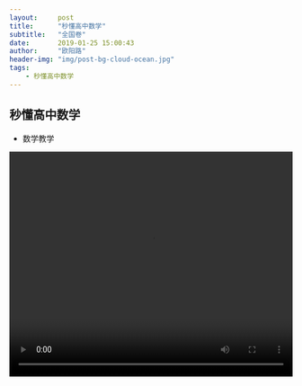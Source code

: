 ```yaml
---
layout:     post
title:      "秒懂高中数学"
subtitle:   "全国卷"
date:       2019-01-25 15:00:43
author:     "欧阳路"
header-img: "img/post-bg-cloud-ocean.jpg"
tags:
    - 秒懂高中数学
---
```



## 秒懂高中数学


<style type="text/css">
    .video {
      width:100%;
      height: 400px;
    }
</style>


- 数学教学
<video class="video" loop controls="" preload="preload" >
    <source src="https://b.bdstatic.com/file1_1548488553.mp4" type="video/mp4">
</video>
